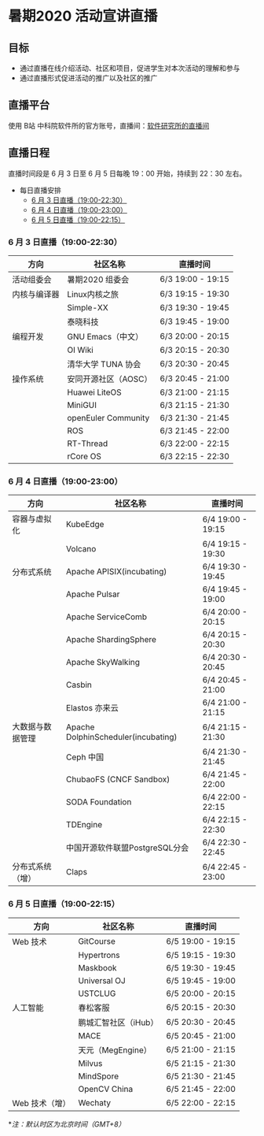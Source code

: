 # 暑期2020 活动宣讲直播

## 目标

- 通过直播在线介绍活动、社区和项目，促进学生对本次活动的理解和参与
- 通过直播形式促进活动的推广以及社区的推广

## 直播平台

使用 B站 中科院软件所的官方账号，直播间：[软件研究所的直播间](https://live.bilibili.com/22221041)

## 直播日程

直播时间段是 6 月 3 日至 6 月 5 日每晚 19：00 开始，持续到 22：30 左右。

- 每日直播安排
  - [6 月 3 日直播（19:00-22:30）](#6-月-3-日直播（1900-2230）)
  - [6 月 4 日直播（19:00-23:00）](#6-月-4-日直播（1900-2300）)
  - [6 月 5 日直播（19:00-22:15）](#6-月-5-日直播（1900-2215）)

### 6 月 3 日直播（19:00-22:30）

| 方向      | 社区名称                             | 直播时间           |
|----------|-------------------------------------|-------------------|
| 活动组委会 | 暑期2020 组委会                       | 6/3 19:00 - 19:15 |
| 内核与编译器 | Linux内核之旅                      | 6/3 19:15 - 19:30 |
|          | Simple-XX                           | 6/3 19:30 - 19:45 |
|          | 泰晓科技                             | 6/3 19:45 - 19:00 |
| 编程开发   | GNU Emacs（中文）                    | 6/3 20:00 - 20:15 |
|          | OI Wiki                             | 6/3 20:15 - 20:30 |
|          | 清华大学 TUNA 协会                    | 6/3 20:30 - 20:45 |
| 操作系统   | 安同开源社区（AOSC）                  | 6/3 20:45 - 21:00 |
|          | Huawei LiteOS                       | 6/3 21:00 - 21:15 |
|          | MiniGUI                             | 6/3 21:15 - 21:30 |
|          | openEuler Community                 | 6/3 21:30 - 21:45 |
|          | ROS                                 | 6/3 21:45 - 22:00 |
|          | RT-Thread                           | 6/3 22:00 - 22:15 |
|          | rCore OS                            | 6/3 22:15 - 22:30 |

### 6 月 4 日直播（19:00-23:00）

| 方向      | 社区名称                             | 直播时间           |
|----------|-------------------------------------|-------------------|
| 容器与虚拟化   | KubeEdge                        | 6/4 19:00 - 19:15 |
|          | Volcano                             | 6/4 19:15 - 19:30 |
| 分布式系统    | Apache APISIX(incubating)        | 6/4 19:30 - 19:45 |
|          | Apache Pulsar                       | 6/4 19:45 - 19:00 |
|          | Apache ServiceComb                  | 6/4 20:00 - 20:15 |
|          | Apache ShardingSphere               | 6/4 20:15 - 20:30 |
|          | Apache SkyWalking                   | 6/4 20:30 - 20:45 |
|          | Casbin                              | 6/4 20:45 - 21:00 |
|          | Elastos 亦来云                       | 6/4 21:00 - 21:15 |
| 大数据与数据管理 | Apache DolphinScheduler(incubating) | 6/4 21:15 - 21:30 |
|          | Ceph 中国                            | 6/4 21:30 - 21:45 |
|          | ChubaoFS (CNCF Sandbox)             | 6/4 21:45 - 22:00 |
|          | SODA Foundation                     | 6/4 22:00 - 22:15 |
|          | TDEngine                            | 6/4 22:15 - 22:30 |
|          | 中国开源软件联盟PostgreSQL分会          | 6/4 22:30 - 22:45 |
| 分布式系统（增） | Claps                          | 6/4 22:45 - 23:00 |

### 6 月 5 日直播（19:00-22:15）

| 方向      | 社区名称                             | 直播时间           |
|----------|-------------------------------------|-------------------|
| Web 技术  | GitCourse                           | 6/5 19:00 - 19:15 |
|          | Hypertrons                          | 6/5 19:15 - 19:30 |
|          | Maskbook                            | 6/5 19:30 - 19:45 |
|          | Universal OJ                        | 6/5 19:45 - 19:00 |
|          | USTCLUG                             | 6/5 20:00 - 20:15 |
| 人工智能     | 春松客服                           | 6/5 20:15 - 20:30 |
|          | 鹏城汇智社区（iHub）                   | 6/5 20:30 - 20:45 |
|          | MACE                                | 6/5 20:45 - 21:00 |
|          | 天元（MegEngine）                     | 6/5 21:00 - 21:15 |
|          | Milvus                              | 6/5 21:15 - 21:30 |
|          | MindSpore                           | 6/5 21:30 - 21:45 |
|          | OpenCV China                        | 6/5 21:45 - 22:00 |
| Web 技术（增）| Wechaty                          | 6/5 22:00 - 22:15 |

**注：默认时区为北京时间（GMT+8）*
